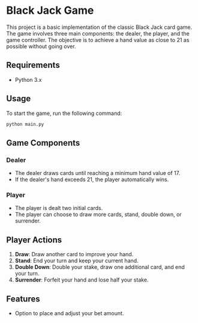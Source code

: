 # Black Jack Game

This project is a basic implementation of the classic Black Jack card game. The game involves three main components: the dealer, the player, and the game controller. The objective is to achieve a hand value as close to 21 as possible without going over.

## Requirements

- Python 3.x

## Usage

To start the game, run the following command:

```bash
python main.py
```

## Game Components

### Dealer
- The dealer draws cards until reaching a minimum hand value of 17.
- If the dealer's hand exceeds 21, the player automatically wins.

### Player
- The player is dealt two initial cards.
- The player can choose to draw more cards, stand, double down, or surrender.

## Player Actions

1. **Draw**: Draw another card to improve your hand.
2. **Stand**: End your turn and keep your current hand.
3. **Double Down**: Double your stake, draw one additional card, and end your turn.
4. **Surrender**: Forfeit your hand and lose half your stake.

## Features
- Option to place and adjust your bet amount.
